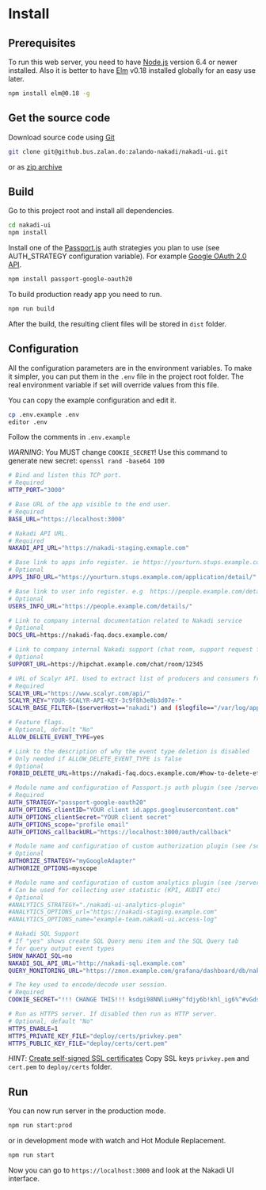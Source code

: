 # Install

## Prerequisites
To run this web server, you need to have [Node.js](https://nodejs.org/) version 6.4 or newer
installed.
Also it is better to have [Elm](http://elm-lang.org/) v0.18 installed globally for an easy use later.

```bash
npm install elm@0.18 -g
```

## Get the source code

Download source code using [Git](https://git-scm.com/)

```bash
git clone git@github.bus.zalan.do:zalando-nakadi/nakadi-ui.git
```

or as [zip archive](https://github.com/zalando-nakadi/nakadi-ui/archive/master.zip)


## Build

Go to this project root and install all dependencies.

```bash
cd nakadi-ui
npm install
```

Install one of the [Passport.js](http://passportjs.org/) auth strategies you plan to use
(see AUTH_STRATEGY configuration variable).
For example [Google OAuth 2.0 API](https://github.com/jaredhanson/passport-google-oauth2).

```bash
npm install passport-google-oauth20
```

To build production ready app you need to run.

```bash
npm run build
```

After the build, the resulting client files will be stored in `dist` folder.


## Configuration
All the configuration parameters are in the environment variables.
To make it simpler, you can put them in the `.env` file in the project root folder.
The real environment variable if set will override values from this file.

You can copy the example configuration and edit it.

```bash
cp .env.example .env
editor .env
```

Follow the comments in `.env.example`

*WARNING*: You MUST change `COOKIE_SECRET`! Use this command to generate new secret: `openssl rand -base64 100`

```bash
# Bind and listen this TCP port.
# Required
HTTP_PORT="3000"

# Base URL of the app visible to the end user.
# Required
BASE_URL="https://localhost:3000"

# Nakadi API URL.
# Required
NAKADI_API_URL="https://nakadi-staging.exmaple.com"

# Base link to apps info register. ie https://yourturn.stups.example.com/application/detail/{some_app_name}
# Optional
APPS_INFO_URL="https://yourturn.stups.example.com/application/detail/"

# Base link to user info register. e.g  https://people.example.com/details/{uid}
# Optional
USERS_INFO_URL="https://people.example.com/details/"

# Link to company internal documentation related to Nakadi service
# Optional
DOCS_URL=https://nakadi-faq.docs.example.com/

# Link to company internal Nakadi support (chat room, support request form etc.)
# Optional
SUPPORT_URL=https://hipchat.example.com/chat/room/12345

# URL of Scalyr API. Used to extract list of producers and consumers from the access logs
# Required
SCALYR_URL="https://www.scalyr.com/api/"
SCALYR_KEY="YOUR-SCALYR-API-KEY-3c9f8h3e8b3d07e-"
SCALYR_BASE_FILTER=($serverHost=="nakadi") and ($logfile=="/var/log/application.log") and

# Feature flags.
# Optional, default "No"
ALLOW_DELETE_EVENT_TYPE=yes

# Link to the description of why the event type deletion is disabled
# Only needed if ALLOW_DELETE_EVENT_TYPE is false
# Optional
FORBID_DELETE_URL=https://nakadi-faq.docs.example.com/#how-to-delete-et

# Module name and configuration of Passport.js auth plugin (see /server/auth.js).
# Required
AUTH_STRATEGY="passport-google-oauth20"
AUTH_OPTIONS_clientID="YOUR client id.apps.googleusercontent.com"
AUTH_OPTIONS_clientSecret="YOUR client secret"
AUTH_OPTIONS_scope="profile email"
AUTH_OPTIONS_callbackURL="https://localhost:3000/auth/callback"

# Module name and configuration of custom authorization plugin (see /server/nakadiApi.js).
# Optional
AUTHORIZE_STRATEGY="myGoogleAdapter"
AUTHORIZE_OPTIONS=myscope

# Module name and configuration of custom analytics plugin (see /server/App.js#analytics)
# Can be used for collecting user statistic (KPI, AUDIT etc)
# Optional
#ANALYTICS_STRATEGY="./nakadi-ui-analytics-plugin"
#ANALYTICS_OPTIONS_url="https://nakadi-staging.example.com"
#ANALYTICS_OPTIONS_name="example-team.nakadi-ui.access-log"

# Nakadi SQL Support
# If "yes" shows create SQL Query menu item and the SQL Query tab
# for query output event types
SHOW_NAKADI_SQL=no
NAKADI_SQL_API_URL="http://nakadi-sql.example.com"
QUERY_MONITORING_URL="https://zmon.example.com/grafana/dashboard/db/nakadi-et/?var-stack=live&var-$queryId={query}"

# The key used to encode/decode user session.
# Required
COOKIE_SECRET="!!! CHANGE THIS!!! ksdgi98NNliuHHy^fdjy6b!khl_ig6%^#vGdsljhgl Bfdes&8yh3e"

# Run as HTTPS server. If disabled then run as HTTP server.
# Optional, default "No"
HTTPS_ENABLE=1
HTTPS_PRIVATE_KEY_FILE="deploy/certs/privkey.pem"
HTTPS_PUBLIC_KEY_FILE="deploy/certs/cert.pem"
```

*HINT*: [Create self-signed SSL certificates](http://www.akadia.com/services/ssh_test_certificate.html)
Copy SSL keys `privkey.pem` and `cert.pem` to `deploy/certs` folder.

## Run
You can now run server in the production mode.

```bash
npm run start:prod
```

or in development mode with watch and Hot Module Replacement.

```bash
npm run start
```

Now you can go to `https://localhost:3000` and look at the Nakadi UI interface.
